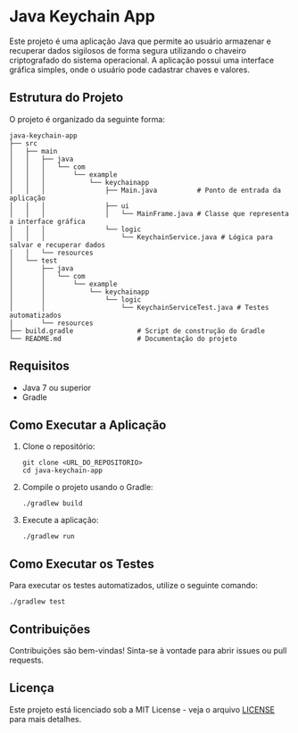 # Java Keychain App

Este projeto é uma aplicação Java que permite ao usuário armazenar e recuperar dados sigilosos de forma segura utilizando o chaveiro criptografado do sistema operacional. A aplicação possui uma interface gráfica simples, onde o usuário pode cadastrar chaves e valores.

## Estrutura do Projeto

O projeto é organizado da seguinte forma:

```
java-keychain-app
├── src
│   ├── main
│   │   ├── java
│   │   │   └── com
│   │   │       └── example
│   │   │           └── keychainapp
│   │   │               ├── Main.java          # Ponto de entrada da aplicação
│   │   │               ├── ui
│   │   │               │   └── MainFrame.java # Classe que representa a interface gráfica
│   │   │               └── logic
│   │   │                   └── KeychainService.java # Lógica para salvar e recuperar dados
│   │   └── resources
│   └── test
│       ├── java
│       │   └── com
│       │       └── example
│       │           └── keychainapp
│       │               └── logic
│       │                   └── KeychainServiceTest.java # Testes automatizados
│       └── resources
├── build.gradle                # Script de construção do Gradle
└── README.md                   # Documentação do projeto
```

## Requisitos

- Java 7 ou superior
- Gradle

## Como Executar a Aplicação

1. Clone o repositório:
   ```
   git clone <URL_DO_REPOSITORIO>
   cd java-keychain-app
   ```

2. Compile o projeto usando o Gradle:
   ```
   ./gradlew build
   ```

3. Execute a aplicação:
   ```
   ./gradlew run
   ```

## Como Executar os Testes

Para executar os testes automatizados, utilize o seguinte comando:
```
./gradlew test
```

## Contribuições

Contribuições são bem-vindas! Sinta-se à vontade para abrir issues ou pull requests.

## Licença

Este projeto está licenciado sob a MIT License - veja o arquivo [LICENSE](LICENSE) para mais detalhes.